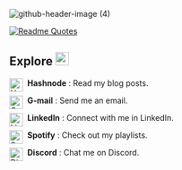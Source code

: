 ![github-header-image (4)](https://user-images.githubusercontent.com/72655919/225532748-042c4629-a1e7-4749-83d6-1d5b75b990e2.png)


[![Readme Quotes](https://quotes-github-readme.vercel.app/api?type=horizontal&theme=dark)](https://github.com/piyushsuthar/github-readme-quotes)


## Explore <img src="https://i.ibb.co/4K1VJ4h/Earth.gif" width="24">

<a href="https://jojosordinaryadventure.hashnode.dev/" > <img align="left" alt="Hashnode" width="24px" style="padding-right:5px;" src="https://www.svgrepo.com/show/353859/hashnode-icon.svg" /> </a> **Hashnode** : Read my blog posts.

<a href="mailto:marjolo.mabuti@neu.edu.ph" > <img align="left" alt="GMail" width="24px" style="padding-right:5px;" src="https://cdn-icons-png.flaticon.com/512/732/732200.png"/></a> **G-mail** : Send me an email. 

<a href="https://www.linkedin.com/in/marjolo-mabuti/"> <img align="left" alt="LinkedIn" width="24px" style="padding-right:5px;" src="https://cdn-icons-png.flaticon.com/512/3536/3536505.png" /> </a> **LinkedIn** : Connect with me in LinkedIn.

<a href="https://open.spotify.com/user/31tohf4ttkssdgrt7dfi7bvsq4ry" > <img align="left" alt="Spotify" width="24px" style="padding-right:5px;" src="https://cdn-icons-png.flaticon.com/512/174/174872.png" /> </a> **Spotify** : Check out my playlists.

<a href="https://discordapp.com/users/566800614189694978" > <img align="left" alt="Discord" width="24px" style="padding-right:5px;" src="https://cdn-icons-png.flaticon.com/512/5968/5968756.png" /> </a> **Discord** : Chat me on Discord.
